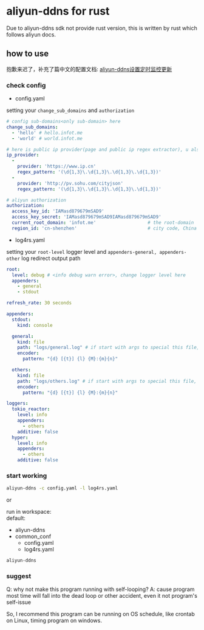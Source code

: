 # aliyun-ddns for rust

Due to aliyun-ddns sdk not provide rust version, this is written by rust which follows aliyun docs.

## how to use
抱歉来迟了，补充了篇中文的配置文档:
[aliyun-ddns设置定时监控更新](https://pace.eternaless.com/2019/10/14/aliyun-ddns%E8%AE%BE%E7%BD%AE%E5%AE%9A%E6%97%B6%E7%9B%91%E6%8E%A7%E6%9B%B4%E6%96%B0/)

### check config
- config.yaml

setting your `change_sub_domains` and `authorization` 

```yaml
# config sub-domains<only sub-domain> here
change_sub_domains:
  - 'hello' # hello.infot.me
  - 'world' # world.infot.me

# here is public ip provider(page and public ip regex extractor), u also can config more provider follow below format
ip_provider:
  -
    provider: 'https://www.ip.cn'
    regex_pattern: '(\d{1,3}\.\d{1,3}\.\d{1,3}\.\d{1,3})'
  -
    provider: 'http://pv.sohu.com/cityjson'
    regex_pattern: '(\d{1,3}\.\d{1,3}\.\d{1,3}\.\d{1,3})'

# aliyun authorization
authorization:
  access_key_id: 'IAMasd879679mSAD9'
  access_key_secret: 'IAMasd879679mSAD9IAMasd879679mSAD9'
  current_root_domain: 'infot.me'                   # the root-domain
  region_id: 'cn-shenzhen'                          # city code, China cities default is cn-<city-full-name>
```

- log4rs.yaml 

setting your `root-level` logger level and `appenders-general, appenders-other` log redirect output path 

```yaml
root:
  level: debug # <info debug warn error>, change logger level here
  appenders:
    - general
    - stdout

refresh_rate: 30 seconds

appenders:
  stdout:
    kind: console

  general:
    kind: file
    path: "logs/general.log" # if start with args to special this file, use absolute path is better.
    encoder:
      pattern: "{d} [{t}] {l} {M}:{m}{n}"

  others:
    kind: file
    path: "logs/others.log" # if start with args to special this file, use absolute path is better.
    encoder:
      pattern: "{d} [{t}] {l} {M}:{m}{n}"

loggers:
  tokio_reactor:
    level: info
    appenders:
      - others
    additive: false
  hyper:
    level: info
    appenders:
      - others
    additive: false
```

### start working 
```bash
aliyun-ddns -c config.yaml -l log4rs.yaml
```

or 

run in workspace:  
default:
- aliyun-ddns
- common_conf
    - config.yaml
    - log4rs.yaml
```bash
aliyun-ddns
```

### suggest
Q: why not make this program running with self-looping? 
A: cause program most time will fall into the dead loop or other accident, even it not program's self-issue

So, I recommend this program can be running on OS schedule, like crontab on Linux, timing program on windows.
  
